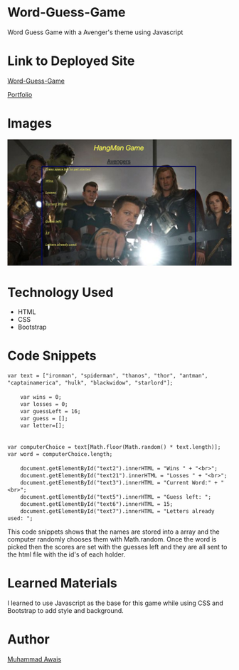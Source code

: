 # Word-Guess-Game
Word Guess Game with a Avenger's theme using Javascript

# Link to Deployed Site

[Word-Guess-Game](https://mawais54013.github.io/Word-Guess-Game/)

[Portfolio](https://mawais54013.github.io/New-Portfolio/)

# Images
![Game](assets/images/screen1.png)

# Technology Used 
- HTML
- CSS
- Bootstrap

# Code Snippets
```
var text = ["ironman", "spiderman", "thanos", "thor", "antman", "captainamerica", "hulk", "blackwidow", "starlord"];

    var wins = 0;
    var losses = 0;
    var guessLeft = 16;
    var guess = [];
    var letter=[];


var computerChoice = text[Math.floor(Math.random() * text.length)];
var word = computerChoice.length;

    document.getElementById("text2").innerHTML = "Wins " + "<br>";
    document.getElementById("text21").innerHTML = "Losses " + "<br>";
    document.getElementById("text3").innerHTML = "Current Word:" + "<br>";
    document.getElementById("text5").innerHTML = "Guess left: ";
    document.getElementById("text6").innerHTML = 15;
    document.getElementById("text7").innerHTML = "Letters already used: ";
```

This code snippets shows that the names are stored into a array and the computer randomly chooses them with Math.random. Once the word is picked then the scores are set with the guesses left and they are all sent to the html file with the id's of each holder. 
# Learned Materials
I learned to use Javascript as the base for this game while using CSS and Bootstrap to add style and background.

# Author
[Muhammad Awais](https://github.com/mawais54013/Bootstrap-Portfolio)
